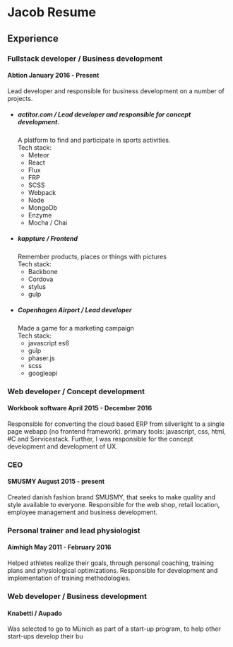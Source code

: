 # Jacob Resume

## Experience

### Fullstack developer / Business development
#### Abtion January 2016 - Present
Lead developer and responsible for business development on a number of projects.
- ##### actitor.com / Lead developer and responsible for concept development.  
  A platform to find and participate in sports activities.  
  Tech stack:
  * Meteor
  * React
  * Flux
  * FRP
  * SCSS
  * Webpack
  * Node
  * MongoDb
  * Enzyme
  * Mocha / Chai
- ##### kappture / Frontend  
  Remember products, places or things with pictures  
    Tech stack:  
    * Backbone
    * Cordova
    * stylus
    * gulp
- ##### Copenhagen Airport / Lead developer  
  Made a game for a marketing campaign  
    Tech stack:  
    * javascript es6
    * gulp
    * phaser.js
    * scss
    * googleapi

### Web developer / Concept development
#### Workbook software April 2015 - December 2016
Responsible for converting the cloud based ERP from silverlight to a single page webapp (no frontend framework).
primary tools: javascript, css, html, #C and Servicestack. Further, I was responsible for the concept development and development of UX.

### CEO
#### SMUSMY August 2015 - present
Created danish fashion brand SMUSMY, that seeks to make quality and style available to everyone.
Responsible for the web shop, retail location, employee management and business development.

### Personal trainer and lead physiologist
#### Aimhigh May 2011 - February 2016
Helped athletes realize their goals, through personal coaching, training plans and physiological optimizations. Responsible for development and implementation of training methodologies.


### Web developer / Business development
#### Knabetti / Aupado
Was selected to go to Münich as part of a start-up program, to help other start-ups develop their bu
